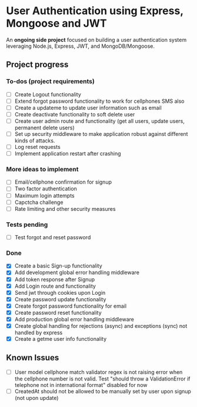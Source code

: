 # User Authentication using Express, Mongoose and JWT

An **ongoing side project** focused on building a user authentication system leveraging Node.js, Express, JWT, and MongoDB/Mongoose.

## Project progress

### To-dos (project requirements)

- [ ] Create Logout functionality
- [ ] Extend forgot password functionality to work for cellphones SMS also
- [ ] Create a updateme to update user information such as email
- [ ] Create deactivate functionality to soft delete user
- [ ] Create user admin route and functionality (get all users, update users, permanent delete users)
- [ ] Set up security middleware to make application robust against different kinds of attacks.
- [ ] Log reset requests
- [ ] Implement application restart after crashing

### More ideas to implement

- [ ] Email/cellphone confirmation for signup
- [ ] Two factor authentication
- [ ] Maximum login attempts
- [ ] Capctcha challenge
- [ ] Rate limiting and other security measures

### Tests pending

- [ ] Test forgot and reset password

### Done

- [x] Create a basic Sign-up functionality
- [x] Add development global error handling middleware
- [x] Add token response after Signup
- [x] Add Login route and functionality
- [x] Send jwt through cookies upon Login
- [x] Create password update functionality
- [x] Create forgot password functionality for email
- [x] Create password reset functionality
- [x] Add production global error handling middleware
- [x] Create global handling for rejections (async) and exceptions (sync) not handled by express
- [x] Create a getme user info functionality

## Known Issues

- [ ] User model cellphone match validator regex is not raising error when the cellphone number is not valid. Test "should throw a ValidationError if telephone not in international format" disabled for now
- [ ] CreatedAt should not be allowed to be manually set by user upon signup (not upon update)
